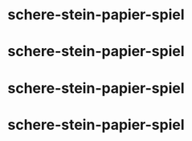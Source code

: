 # schere-stein-papier-spiel
# schere-stein-papier-spiel
# schere-stein-papier-spiel
# schere-stein-papier-spiel
